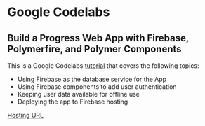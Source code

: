 # Google Codelabs    
## Build a Progress Web App with Firebase, Polymerfire, and Polymer Components    

This is a Google Codelabs [tutorial](https://codelabs.developers.google.com/codelabs/polymer-firebase-pwa/index.html?index=..%2F..%2Findex#0) that covers the following topics:    
- Using Firebase as the database service for the App    
- Using Firebase components to add user authentication    
- Keeping user data available for offline use    
- Deploying the app to Firebase hosting    

[Hosting URL](https://note-app-pwa-fc0de.firebaseapp.com)    
